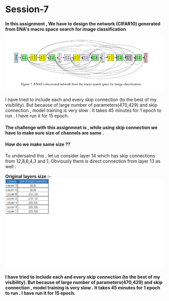 # Session-7

#### In this assignment , We have to design the network (CIFAR10) generated from ENA's macro space search for image classification

![alt text](https://github.com/rp8081/Session-7/blob/master/enasdiscoverednetwork.png)

<p>
I have tried to include each and every skip connection (to the best of my visibility). But because of large number of parameters(470,429)  and skip connection , model training is very slow .  						
It takes 45 minutes for 1 epoch to run	. I have run it for 15 epoch.
<p>

#### The challenge with this assignmnet is , while using skip connection we have to make sure size of channels are same .		
#### How do we make same size ??

<p>
To undersatnd this , let us consider layer 14 which has skip connections from 12,8,6,4,3 and 1.						
Obviously there is direct connection from layer 13 as well .
<p>

<b> Original layers size <b>:- 
![alt text](https://github.com/rp8081/Session-7/blob/master/table1.png)
  
<p>
I have tried to include each and every skip connection (to the best of my visibility). But because of large number of parameters(470,429)  and skip connection , model training is very slow .  						
It takes 45 minutes for 1 epoch to run	. I have run it for 15 epoch.
<p>






